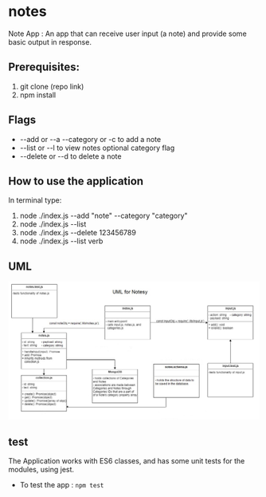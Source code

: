 # notes

Note App : An app that can receive user input (a note) and provide some basic output in response.

## Prerequisites:

1. git clone (repo link)
2. npm install

## Flags

- --add or --a --category or -c to add a note
- --list or --l to view notes optional category flag
- --delete or --d to delete a note

## How to use the application

In terminal type:

1. node ./index.js --add "note" --category "category"
2. node ./index.js --list
3. node ./index.js --delete 123456789
4. node ./index.js --list verb

## UML 

![](./assets/notes-uml.jpg)

## test

The Application works with ES6 classes, and has some unit tests for the modules, using jest.

- To test the app : `npm test`



